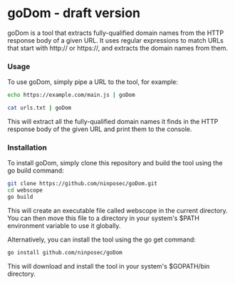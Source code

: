 # goDom - draft version

goDom is a tool that extracts fully-qualified domain names from the HTTP response body of a given URL. It uses regular expressions to match URLs that start with http:// or https://, and extracts the domain names from them.

### Usage
To use goDom, simply pipe a URL to the tool, for example:

```bash
echo https://example.com/main.js | goDom
```

```bash
cat urls.txt | goDom
```

This will extract all the fully-qualified domain names it finds in the HTTP response body of the given URL and print them to the console.

### Installation
To install goDom, simply clone this repository and build the tool using the go build command:

```bash
git clone https://github.com/ninposec/goDom.git
cd webscope
go build
```

This will create an executable file called webscope in the current directory. You can then move this file to a directory in your system's $PATH environment variable to use it globally.

Alternatively, you can install the tool using the go get command:

```bash
go install github.com/ninposec/goDom
```

This will download and install the tool in your system's $GOPATH/bin directory.

